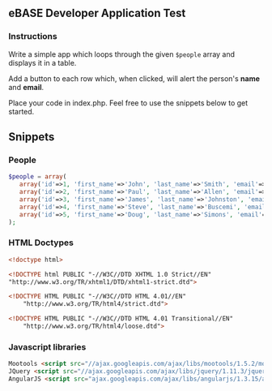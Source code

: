 ## eBASE Developer Application Test

### Instructions

Write a simple app which loops through the given `$people` array and displays it in a table.

Add a button to each row which, when clicked, will alert the person's **name** and **email**.

Place your code in index.php. Feel free to use the snippets below to get started.


## Snippets

### People

```php
$people = array(
   array('id'=>1, 'first_name'=>'John', 'last_name'=>'Smith', 'email'=>'john.smith@hotmail.com'),
   array('id'=>2, 'first_name'=>'Paul', 'last_name'=>'Allen', 'email'=>'paul.allen@microsoft.com'),
   array('id'=>3, 'first_name'=>'James', 'last_name'=>'Johnston', 'email'=>'james.johnston@gmail.com'),
   array('id'=>4, 'first_name'=>'Steve', 'last_name'=>'Buscemi', 'email'=>'steve.buscemi@yahoo.com'),
   array('id'=>5, 'first_name'=>'Doug', 'last_name'=>'Simons', 'email'=>'doug.simons@hotmail.com')
);
```

### HTML Doctypes

```html
<!doctype html>

<!DOCTYPE html PUBLIC "-//W3C//DTD XHTML 1.0 Strict//EN"
"http://www.w3.org/TR/xhtml1/DTD/xhtml1-strict.dtd">

<!DOCTYPE HTML PUBLIC "-//W3C//DTD HTML 4.01//EN"
	"http://www.w3.org/TR/html4/strict.dtd">

<!DOCTYPE HTML PUBLIC "-//W3C//DTD HTML 4.01 Transitional//EN"
	"http://www.w3.org/TR/html4/loose.dtd">
```



### Javascript libraries

```html
Mootools <script src="//ajax.googleapis.com/ajax/libs/mootools/1.5.2/mootools.min.js"></script>
JQuery <script src="//ajax.googleapis.com/ajax/libs/jquery/1.11.3/jquery.min.js"></script>
AngularJS <script src="ajax.googleapis.com/ajax/libs/angularjs/1.3.15/angular.min.js"></script>
```
